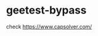 # geetest-bypass
check https://www.capsolver.com/ 





















                                                                                                                                 